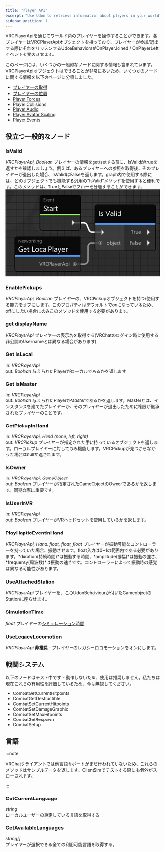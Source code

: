 ```yaml
---
title: "Player API"
excerpt: "Use Udon to retrieve information about players in your world"
sidebar_position: 1
---
```

VRCPlayerApiを通じてワールド内のプレイヤーを操作することができます。各プレイヤーはVRCPlayerApiオブジェクトを持っており、プレイヤーが参加/退出する際にそれをリッスンするUdonBehaviorsがOnPlayerJoined / OnPlayerLeftイベントを発火させます。

このページには、いくつかの一般的なノードに関する情報も含まれています。VRCPlayerApiオブジェクトはできることが非常に多いため、いくつかのノードに関する情報を以下のページに分類しました。

* [プレイヤーの取得](/worlds/udon/playerapi/getting-players)
* [プレイヤーの位置](/worlds/udon/playerapi/player-positions)
* [Player Forces](/worlds/udon/playerapi/player-forces)
* [Player Collisions](/worlds/udon/playerapi/player-collisions)
* [Player Audio](/worlds/udon/playerapi/player-audio)
* [Player Avatar Scaling](/worlds/udon/playerapi/player-avatar-scaling)
* [Player Events](/worlds/udon/graph/event-nodes#player-events)

## 役立つ一般的なノード

### IsValid
*VRCPlayerApi, Boolean*
プレイヤーの情報をget/setする前に、IsValidがtrueを返すかを確認しましょう。例えば、あるプレイヤーへの参照を取得後、そのプレイヤーが退出した場合、IsValidはFalseを返します。graph内で使用する際には、どのオブジェクトでも機能する汎用の"IsValid"メソッドを使用すると便利です。このメソッドは、TrueとFalseでフローを分離することができます。
![index-59fc2c8-player-isvalid.png](/img/worlds/index-59fc2c8-player-isvalid.png)

### EnablePickups
*VRCPlayerApi, Boolean*
プレイヤーの、VRCPickupオブジェクトを持つ/使用する能力をオフにします。このプロパティはデフォルトで*on*になっているため、offにしたい場合にのみこのメソッドを使用する必要があります。

### get displayName
*VRCPlayerApi*
プレイヤーの表示名を取得する(VRChatのログイン時に使用する非公開のUsernameとは異なる場合があります)

### Get isLocal
in: *VRCPlayerApi*  
out: *Boolean*
与えられたPlayerがローカルであるかを返します

### Get isMaster
in: *VRCPlayerApi*  
out: *Boolean*
与えられたPlayerが*Master*であるかを返します。Masterとは、インスタンスを建てたプレイヤーか、そのプレイヤーが退出したために権限が継承されたプレイヤーのことです。

### GetPickupInHand
in: *VRCPlayerApi, Hand (none, left, right)*  
out: *VRCPickup*
プレイヤーが指定された手に持っているオブジェクトを返します。ローカルプレイヤーに対してのみ機能します。VRCPickupが見つからなかった場合はnullが返されます。

### IsOwner
in: *VRCPlayerApi, GameObject*  
out: *Boolean*
プレイヤーが指定されたGameObjectのOwnerであるかを返します。同期の際に重要です。

### IsUserInVR
in: *VRCPlayerApi*  
out: *Boolean*
プレイヤーがVRヘッドセットを使用しているかを返します。

### PlayHapticEventInHand
*VRCPlayerApi, Hand, float, float, float*
プレイヤーが振動可能なコントローラーを持っていた場合、振動させます。float入力は0~1の範囲内である必要があります。*duration(持続時間)*は振動する時間、*amplitude(振幅)*は振動の強さ、*frequensy(周波数)*は振動の速さです。コントローラーによって振動時の感覚は異なる可能性があります。

### UseAttachedStation
*VRCPlayerApi*
プレイヤーを、このUdonBehaiviourが付いたGameobjectのStationに座らせます。

### SimulationTime
*float*
プレイヤーの[シミュレーション時間](/worlds/udon/networking/network-components)

### UseLegacyLocomotion
*VRCPlayerApi*
**非推奨** - プレイヤーのレガシーロコモーションをオンにします。

## 戦闘システム
以下のノードはテスト中です - 動作しないため、使用は推奨しません。私たちは現在これらの有用性を評価しているため、今は無視してください。
* CombatGetCurrentHitpoints
* CombatGetDestructible
* CombatSetCurrentHitpoints
* CombatSetDamageGraphic
* CombatSetMaxHitpoints
* CombatSetRespawn
* CombatSetup

## 言語
:::note

VRChatクライアントでは他言語サポートがまだ行われていないため、これらのメソッドはサンプルデータを返します。ClientSimでテストする際にも例外がスローされます。

:::

### GetCurrentLanguage
*string*  
ローカルユーザーの設定している言語を取得する

### GetAvailableLanguages
*string[]*  
プレイヤーが選択できる全ての利用可能言語を取得する。
